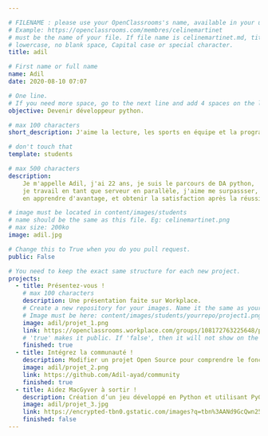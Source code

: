 ```yaml
---

# FILENAME : please use your OpenClassrooms's name, available in your url.
# Example: https://openclassrooms.com/membres/celinemartinet
# must be the name of your file. If file name is celinemartinet.md, title is celinemartinet.
# lowercase, no blank space, Capital case or special character.
title: adil

# First name or full name
name: Adil
date: 2020-08-10 07:07

# One line.
# If you need more space, go to the next line and add 4 spaces on the left, as in 'description'.
objective: Devenir développeur python.

# max 100 characters
short_description: J'aime la lecture, les sports en équipe et la programmation.

# don't touch that
template: students

# max 500 characters
description:
    Je m'appelle Adil, j'ai 22 ans, je suis le parcours de DA python, 
    je travail en tant que serveur en parallèle, j'aime me surpassser,
    en apprendre d'avantage, et obtenir la satisfaction après la réussite.

# image must be located in content/images/students
# name should be the same as this file. Eg: celinemartinet.png
# max size: 200ko
image: adil.jpg

# Change this to True when you do you pull request.
public: False

# You need to keep the exact same structure for each new project.
projects:
  - title: Présentez-vous !
    # max 100 characters
    description: Une présentation faite sur Workplace.
    # Create a new repository for your images. Name it the same as your nickname and profile picture.
    # Image must be here: content/images/students/yourrepo/project1.png
    image: adil/projet_1.png
    link: https://openclassrooms.workplace.com/groups/108172763225648/permalink/591604204882499/
    # 'true' makes it public. If 'false', then it will not show on the website.
    finished: true
  - title: Intégrez la communauté !
    description: Modifier un projet Open Source pour comprendre le fonctionnement de Git, de Github et des pull requests.
    image: adil/projet_2.png
    link: https://github.com/Adil-ayad/community
    finished: true
  - title: Aidez MacGyver à sortir !
    description: Création d’un jeu développé en Python et utilisant PyGame.
    image: adil/projet_3.jpg
    link: https://encrypted-tbn0.gstatic.com/images?q=tbn%3AANd9GcQwn25XCoX7NT5FKkYsOY0UyUcWruC7kFvfsg&usqp=CAU
    finished: false
---
```

